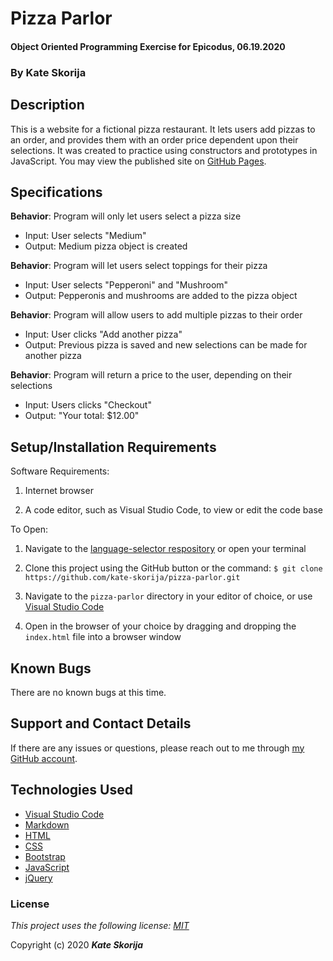 # Pizza Parlor

#### Object Oriented Programming Exercise for Epicodus, 06.19.2020

### By Kate Skorija

## Description

This is a website for a fictional pizza restaurant. It lets users add pizzas to an order, and provides them with an order price dependent upon their selections. It was created to practice using constructors and prototypes in JavaScript. You may view the published site on [GitHub Pages](https://kate-skorija.github.io/xxx).

## Specifications

**Behavior**: Program will only let users select a pizza size
  * Input: User selects "Medium"
  * Output: Medium pizza object is created

**Behavior**: Program will let users select toppings for their pizza
  * Input: User selects "Pepperoni" and "Mushroom"
  * Output: Pepperonis and mushrooms are added to the pizza object

  **Behavior**: Program will allow users to add multiple pizzas to their order
  * Input: User clicks "Add another pizza"
  * Output: Previous pizza is saved and new selections can be made for another pizza

**Behavior**: Program will return a price to the user, depending on their selections
 * Input: Users clicks "Checkout"
 * Output: "Your total: $12.00"

## Setup/Installation Requirements

Software Requirements:

1.  Internet browser

2.  A code editor, such as Visual Studio Code, to view or edit the code base

To Open:

1.  Navigate to the [language-selector respository](https://github.com/kate-skorija/pizza-parlor) or open your terminal

2. Clone this project using the GitHub button or the command:
`$ git clone https://github.com/kate-skorija/pizza-parlor.git`

3. Navigate to the `pizza-parlor` directory in your editor of choice, or use [Visual Studio Code](https://code.visualstudio.com/)

4. Open in the browser of your choice by dragging and dropping the `index.html` file into a browser window  

## Known Bugs

There are no known bugs at this time.

## Support and Contact Details

If there are any issues or questions, please reach out to me through [my GitHub account](https://github.com/kate-skorija). 

## Technologies Used

*  [Visual Studio Code](https://code.visualstudio.com/)
*  [Markdown](https://daringfireball.net/projects/markdown/)
*  [HTML](https://developer.mozilla.org/en-US/docs/Web/Guide/HTML/HTML5)
*  [CSS](https://developer.mozilla.org/en-US/docs/Glossary/CSS)
*  [Bootstrap](https://developer.mozilla.org/en-US/docs/Glossary/Bootstrap)
*  [JavaScript](https://developer.mozilla.org/en-US/docs/Web/JavaScript)
*  [jQuery](https://developer.mozilla.org/en-US/docs/Glossary/jQuery)

### License

*This project uses the following license: [MIT](https://opensource.org/licenses/MIT)*

Copyright (c) 2020 **_Kate Skorija_**